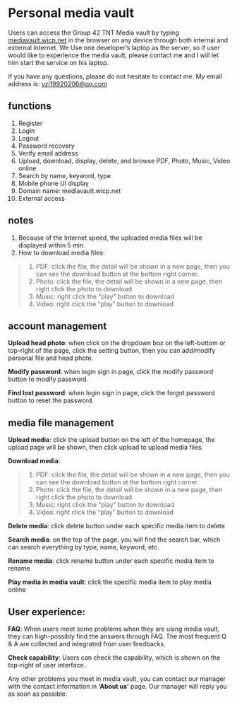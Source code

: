 # Personal media vault
Users can access the Group 42 TNT Media vault by typing [mediavault.wicp.net](mediavault.wicp.net) in the browser on any device through both internal and external Internet. We Use one developer’s laptop as the server, so if user would like to experience the media vault, please contact me and I will let him start the service on his laptop.

If you have any questions, please do not hesitate to contact me.
My email address is: yzj19920206@qq.com
## functions
1)	Register
2)	Login
3)	Logout
4)	Password recovery
5)	Verify email address
6)	Upload, download, display, delete, and browse PDF, Photo, Music, Video online
7)	Search by name, keyword, type
8)	Mobile phone UI display
9)	Domain name: mediavault.wicp.net
10)	External access
## notes
1.	Because of the Internet speed, the uploaded media files will be displayed within 5 min.
2.	How to download media files:
>1)	PDF: click the file, the detail will be shown in a new page, then you can see the download button at the bottom right corner.
>2)	Photo: click the file, the detail will be shown in a new page, then right click the photo to download
>3)	Music: right click the “play” button to download
>4)	Video: right click the “play” button to download
## account management
<B>Upload head photo</B>: when click on the dropdown box on the left-bottom or top-right of the page, click the setting button, then you can add/modify personal file and head photo.

<B>Modify password</B>: when login sign in page, click the modify password button to modify password.

<B>Find lost password</B>: when login sign in page, click the forgot password button to reset the password.
## media file management
<B>Upload media</B>: click the upload button on the left of the homepage, the upload page will be shown, then click upload to upload media files.

<B>Download media</B>: 
>1)	PDF: click the file, the detail will be shown in a new page, then you can see the download button at the bottom right corner.
>2)	Photo: click the file, the detail will be shown in a new page, then right click the photo to download
>3)	Music: right click the “play” button to download
>4)	Video: right click the “play” button to download

<B>Delete media</B>: click delete button under each specific media item to delete

<B>Search media</B>: on the top of the page, you will find the search bar, which can search everything by type, name, keyword, etc.

<B>Rename media</B>: click rename button under each specific media item to rename

<B>Play media in media vault</B>: click the specific media item to play media online
## User experience:
<B>FAQ</B>: When users meet some problems when they are using media vault, they can high-possibly find the answers through FAQ. The most frequent Q & A are collected and integrated from user feedbacks.

<B>Check capability</B>: Users can check the capability, which is shown on the top-right of user interface. 



Any other problems you meet in media vault, you can contact our manager with the contact information in <B>‘About us’</B> page. Our manager will reply you as soon as possible.

